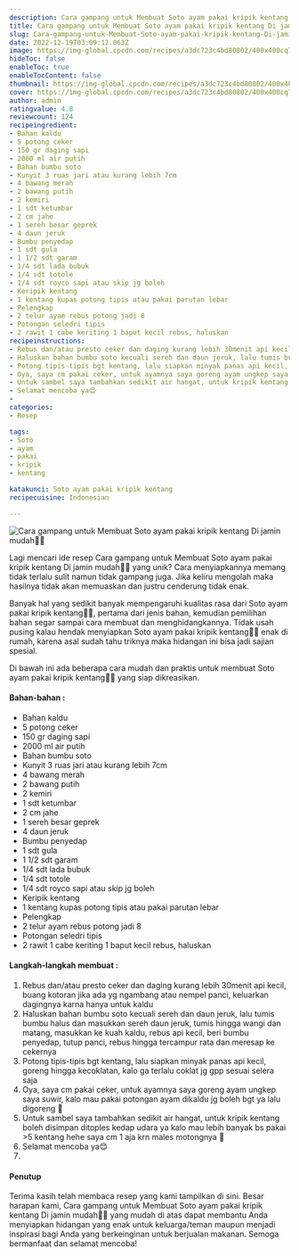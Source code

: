 ```yaml
---
description: Cara gampang untuk Membuat Soto ayam pakai kripik kentang Di jamin mudah"
title: Cara gampang untuk Membuat Soto ayam pakai kripik kentang Di jamin mudah
slug: Cara-gampang-untuk-Membuat-Soto-ayam-pakai-kripik-kentang-Di-jamin-mudah
date: 2022-12-19T03:09:12.063Z
image: https://img-global.cpcdn.com/recipes/a3dc723c4bd80802/400x400cq70/photo.jpg
hideToc: false
enableToc: true
enableTocContent: false
thumbnail: https://img-global.cpcdn.com/recipes/a3dc723c4bd80802/400x400cq70/photo.jpg
cover: https://img-global.cpcdn.com/recipes/a3dc723c4bd80802/400x400cq70/photo.jpg
author: admin
ratingvalue: 4.8
reviewcount: 124
recipeingredient:
- Bahan kaldu
- 5 potong ceker
- 150 gr daging sapi
- 2000 ml air putih
- Bahan bumbu soto
- Kunyit 3 ruas jari atau kurang lebih 7cm
- 4 bawang merah
- 2 bawang putih
- 2 kemiri
- 1 sdt ketumbar
- 2 cm jahe
- 1 sereh besar geprek
- 4 daun jeruk
- Bumbu penyedap
- 1 sdt gula
- 1 1/2 sdt garam
- 1/4 sdt lada bubuk
- 1/4 sdt totole
- 1/4 sdt royco sapi atau skip jg boleh
- Keripik kentang
- 1 kentang kupas potong tipis atau pakai parutan lebar
- Pelengkap
- 2 telur ayam rebus potong jadi 8
- Potongan seledri tipis
- 2 rawit 1 cabe keriting 1 baput kecil rebus, haluskan
recipeinstructions:
- Rebus dan/atau presto ceker dan daging kurang lebih 30menit api kecil, buang kotoran jika ada yg ngambang atau nempel panci, keluarkan dagingnya karna hanya untuk kaldu
- Haluskan bahan bumbu soto kecuali sereh dan daun jeruk, lalu tumis bumbu halus dan masukkan sereh daun jeruk, tumis hingga wangi dan matang, masukkan ke kuah kaldu, rebus api kecil, beri bumbu penyedap, tutup panci, rebus hingga tercampur rata dan meresap ke cekernya
- Potong tipis-tipis bgt kentang, lalu siapkan minyak panas api kecil, goreng hingga kecoklatan, kalo ga terlalu coklat jg gpp sesuai selera saja
- Oya, saya cm pakai ceker, untuk ayamnya saya goreng ayam ungkep saya suwir, kalo mau pakai potongan ayam dikaldu jg boleh bgt ya lalu digoreng 🙏
- Untuk sambel saya tambahkan sedikit air hangat, untuk kripik kentang boleh disimpan ditoples kedap udara ya kalo mau lebih banyak bs pakai >5 kentang hehe saya cm 1 aja krn males motongnya 🙈
- Selamat mencoba ya😊
- 
categories:
- Resep

tags:
- Soto
- ayam
- pakai
- kripik
- kentang

katakunci: Soto ayam pakai kripik kentang
recipecuisine: Indonesian

---
```


![Cara gampang untuk Membuat Soto ayam pakai kripik kentang Di jamin mudah👩‍🍳](https://img-global.cpcdn.com/recipes/a3dc723c4bd80802/400x400cq70/photo.jpg)

Lagi mencari ide resep Cara gampang untuk Membuat Soto ayam pakai kripik kentang Di jamin mudah👩‍🍳 yang unik? Cara menyiapkannya memang tidak terlalu sulit namun tidak gampang juga. Jika keliru mengolah maka hasilnya tidak akan memuaskan dan justru cenderung tidak enak.

Banyak hal yang sedikit banyak mempengaruhi kualitas rasa dari Soto ayam pakai kripik kentang👩‍🍳, pertama dari jenis bahan, kemudian pemilihan bahan segar sampai cara membuat dan menghidangkannya. Tidak usah pusing kalau hendak menyiapkan Soto ayam pakai kripik kentang👩‍🍳 enak di rumah, karena asal sudah tahu triknya maka hidangan ini bisa jadi sajian spesial.

Di bawah ini ada beberapa cara mudah dan praktis untuk membuat Soto ayam pakai kripik kentang👩‍🍳 yang siap dikreasikan.

<!--inarticleads1-->

#### Bahan-bahan :

- Bahan kaldu
- 5 potong ceker
- 150 gr daging sapi
- 2000 ml air putih
- Bahan bumbu soto
- Kunyit 3 ruas jari atau kurang lebih 7cm
- 4 bawang merah
- 2 bawang putih
- 2 kemiri
- 1 sdt ketumbar
- 2 cm jahe
- 1 sereh besar geprek
- 4 daun jeruk
- Bumbu penyedap
- 1 sdt gula
- 1 1/2 sdt garam
- 1/4 sdt lada bubuk
- 1/4 sdt totole
- 1/4 sdt royco sapi atau skip jg boleh
- Keripik kentang
- 1 kentang kupas potong tipis atau pakai parutan lebar
- Pelengkap
- 2 telur ayam rebus potong jadi 8
- Potongan seledri tipis
- 2 rawit 1 cabe keriting 1 baput kecil rebus, haluskan

<!--inarticleads2-->

#### Langkah-langkah membuat :

1. Rebus dan/atau presto ceker dan daging kurang lebih 30menit api kecil, buang kotoran jika ada yg ngambang atau nempel panci, keluarkan dagingnya karna hanya untuk kaldu
1. Haluskan bahan bumbu soto kecuali sereh dan daun jeruk, lalu tumis bumbu halus dan masukkan sereh daun jeruk, tumis hingga wangi dan matang, masukkan ke kuah kaldu, rebus api kecil, beri bumbu penyedap, tutup panci, rebus hingga tercampur rata dan meresap ke cekernya
1. Potong tipis-tipis bgt kentang, lalu siapkan minyak panas api kecil, goreng hingga kecoklatan, kalo ga terlalu coklat jg gpp sesuai selera saja
1. Oya, saya cm pakai ceker, untuk ayamnya saya goreng ayam ungkep saya suwir, kalo mau pakai potongan ayam dikaldu jg boleh bgt ya lalu digoreng 🙏
1. Untuk sambel saya tambahkan sedikit air hangat, untuk kripik kentang boleh disimpan ditoples kedap udara ya kalo mau lebih banyak bs pakai >5 kentang hehe saya cm 1 aja krn males motongnya 🙈
1. Selamat mencoba ya😊
1. 

#### Penutup

Terima kasih telah membaca resep yang kami tampilkan di sini. Besar harapan kami, Cara gampang untuk Membuat Soto ayam pakai kripik kentang Di jamin mudah👩‍🍳 yang mudah di atas dapat membantu Anda menyiapkan hidangan yang enak untuk keluarga/teman maupun menjadi inspirasi bagi Anda yang berkeinginan untuk berjualan makanan. Semoga bermanfaat dan selamat mencoba!